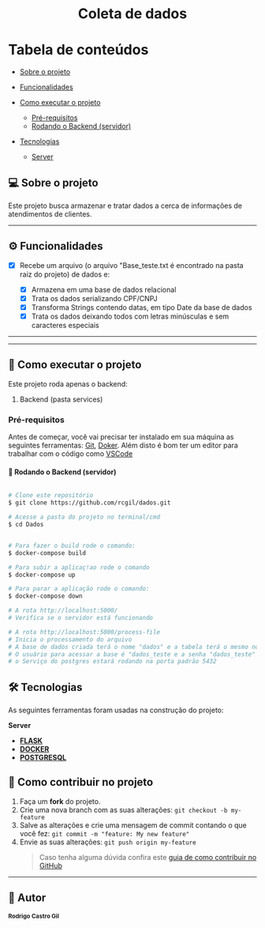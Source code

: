 <h1 align="center">
      <a"> Coleta de dados </a>
</h1>

# Tabela de conteúdos

<!--ts-->

- [Sobre o projeto](#-sobre-o-projeto)
- [Funcionalidades](#-funcionalidades)

- [Como executar o projeto](#-como-executar-o-projeto)
  - [Pré-requisitos](#pré-requisitos)
  - [Rodando o Backend (servidor)](#user-content--rodando-o-backend-servidor)
- [Tecnologias](#-tecnologias)
  - [Server](#user-content-server--nodejs----typescript)
  <!--te-->

## 💻 Sobre o projeto

Este projeto busca armazenar e tratar dados a cerca de informações de atendimentos de clientes.

---

## ⚙️ Funcionalidades

- [x] Recebe um arquivo (o arquivo "Base_teste.txt é encontrado na pasta raiz do projeto) de dados e:

  - [x] Armazena em uma base de dados relacional
  - [x] Trata os dados serializando CPF/CNPJ
  - [x] Transforma Strings contendo datas, em tipo Date da base de dados
  - [x] Trata os dados deixando todos com letras minúsculas e sem caracteres especiais

---

</p>

---

## 🚀 Como executar o projeto

Este projeto roda apenas o backend:

1. Backend (pasta services)

### Pré-requisitos

Antes de começar, você vai precisar ter instalado em sua máquina as seguintes ferramentas:
[Git](https://git-scm.com), [Doker](https://www.docker.com/products/docker-desktop).
Além disto é bom ter um editor para trabalhar com o código como [VSCode](https://code.visualstudio.com/)

#### 🎲 Rodando o Backend (servidor)

```bash

# Clone este repositório
$ git clone https://github.com/rcgil/dados.git

# Acesse a pasta do projeto no terminal/cmd
$ cd Dados


# Para fazer o build rode o comando:
$ docker-compose build

# Para subir a aplicaç!ao rode o comando
$ docker-compose up

# Para parar a aplicação rode o comando:
$ docker-compose down

# A rota http://localhost:5000/
# Verifica se o servidor está funcionando

# A rota http://localhost:5000/process-file
# Inicia o processamento do arquivo
# A base de dados criada terá o nome "dados" e a tabela terá o mesmo nome
# O usuário para acessar a base é "dados_teste e a senha "dados_teste"
# o Serviço do postgres estará rodando na porta padrão 5432
```

## 🛠 Tecnologias

As seguintes ferramentas foram usadas na construção do projeto:

**Server**

- **[FLASK](https://flask.palletsprojects.com/en/2.0.x/)**
- **[DOCKER](https://www.docker.com)**
- **[POSTGRESQL](https://www.postgresql.org)**

## 💪 Como contribuir no projeto

1. Faça um **fork** do projeto.
2. Crie uma nova branch com as suas alterações: `git checkout -b my-feature`
3. Salve as alterações e crie uma mensagem de commit contando o que você fez: `git commit -m "feature: My new feature"`
4. Envie as suas alterações: `git push origin my-feature`
   > Caso tenha alguma dúvida confira este [guia de como contribuir no GitHub](./CONTRIBUTING.md)

---

## 🦸 Autor

<sub><b>Rodrigo Castro Gil</b></sub></a>
<br />
